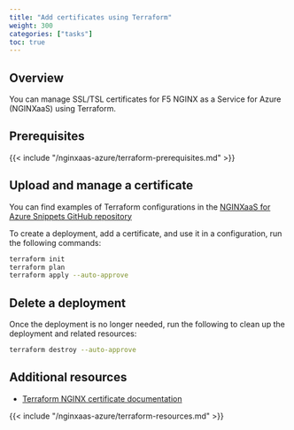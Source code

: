 ```yaml
---
title: "Add certificates using Terraform"
weight: 300
categories: ["tasks"]
toc: true
---
```


## Overview

You can manage SSL/TSL certificates for F5 NGINX as a Service for Azure (NGINXaaS) using Terraform.

## Prerequisites

{{< include "/nginxaas-azure/terraform-prerequisites.md" >}}

## Upload and manage a certificate

You can find examples of Terraform configurations in the [NGINXaaS for Azure Snippets GitHub repository](https://github.com/nginxinc/nginxaas-for-azure-snippets/tree/main/terraform/certificates)

To create a deployment, add a certificate, and use it in a configuration, run the following commands:

   ```bash
   terraform init
   terraform plan
   terraform apply --auto-approve
   ```

## Delete a deployment

Once the deployment is no longer needed, run the following to clean up the deployment and related resources:

   ```bash
   terraform destroy --auto-approve
   ```

## Additional resources

- [Terraform NGINX certificate documentation](https://registry.terraform.io/providers/hashicorp/azurerm/latest/docs/resources/nginx_certificate)

{{< include "/nginxaas-azure/terraform-resources.md" >}}